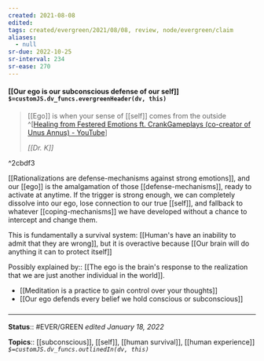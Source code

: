 ```yaml
---
created: 2021-08-08
edited: 
tags: created/evergreen/2021/08/08, review, node/evergreen/claim
aliases:
  - null
sr-due: 2022-10-25
sr-interval: 234
sr-ease: 270
---
```


#### [[Our ego is our subconscious defense of our self]] `$=customJS.dv_funcs.evergreenHeader(dv, this)`

> [[Ego]] is when your sense of [[self]] comes from the outside 
> ^[[Healing from Festered Emotions ft. CrankGameplays (co-creator of Unus Annus) - YouTube](https://youtu.be/sXGhT4pJcj8?t=5255)]
> 
> <cite>[[Dr. K]]</cite>

^2cbdf3

[[Rationalizations are defense-mechanisms against strong emotions]], and our [[ego]] is the amalgamation of those [[defense-mechanisms]], ready to activate at anytime. If the trigger is strong enough, we can completely dissolve into our ego, lose connection to our true [[self]], and fallback to whatever [[coping-mechanisms]] we have developed without a chance to intercept and change them.

This is fundamentally a survival system: [[Human's have an inability to admit that they are wrong]], but it is overactive because [[Our brain will do anything it can to protect itself]]

Possibly
explained by:: [[The ego is the brain's response to the realization that we are just another individual in the world]].

- [[Meditation is a practice to gain control over your thoughts]]
- [[Our ego defends every belief we hold conscious or subconscious]]

### <hr class="footnote"/>

**Status**:: #EVER/GREEN 
*edited January 18, 2022*

**Topics**:: [[subconscious]], [[self]], [[human survival]], [[human experience]]
*`$=customJS.dv_funcs.outlinedIn(dv, this)`*
